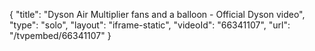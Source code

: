 {
    "title": "Dyson Air Multiplier fans and a balloon - Official Dyson video",
    "type": "solo",
    "layout": "iframe-static",
    "videoId": "66341107",
    "url": "\/tvpembed\/66341107"
}